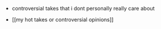   * controversial takes that i dont personally really care about

  * [[my hot takes or controversial opinions]]